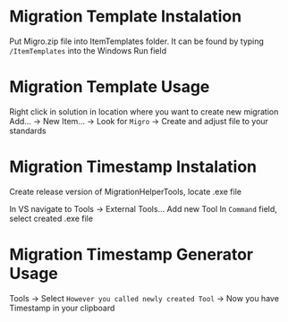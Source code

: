# Migration Template Instalation

Put Migro.zip file into ItemTemplates folder. It can be found by typing `/ItemTemplates` into the Windows Run field

# Migration Template Usage
Right click in solution in location where you want to create new migration
Add... -> New Item... -> Look for `Migro` -> Create and adjust file to your standards

# Migration Timestamp Instalation
Create release version of MigrationHelperTools, locate .exe file

In VS navigate to Tools -> External Tools... 
Add new Tool
In `Command` field, select created .exe file

# Migration Timestamp Generator Usage
Tools -> Select `However you called newly created Tool` -> Now you have Timestamp in your clipboard
